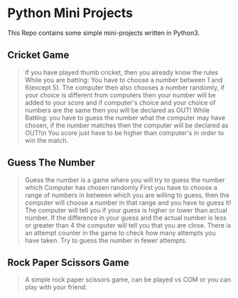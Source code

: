 # Python Mini Projects
This Repo contains some simple mini-projects written in Python3.

## Cricket Game
>If you have played thumb cricket, then you already know the rules
While you are batting:
You have to choose a number between 1 and 6(except 5).
The computer then also chooses a number randomly, if your choice is different from computers then
your number will be added to your score and if computer's choice and your choice of numbers are the same then
you will be declared as OUT!
While Batting:
you have to guess the number what the computer may have chosen, if the number matches then the computer will be declared as OUT!\n
You score just have to be higher than computer's in order to win the match.

## Guess The Number
>Guess the number is a game where you will try to guess the number which Computer has chosen randomly
First you have to choose a range of numbers in between which you are willing to guess, 
then the computer will choose a number in that range and you have to guess it!
The computer will tell you if your guess is higher or lower than actual number.
If the difference in your guess and the actual number is less or greater than 4 the computer will tell you that you are close.
There is an attempt counter in the game to check how many attempts you have taken. Try to guess the number in fewer attempts.

## Rock Paper Scissors Game
>A simple rock paper scissors game, can be played vs COM or you can play with your friend.
